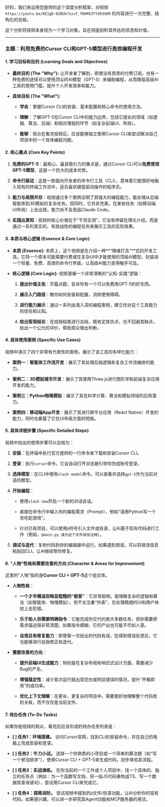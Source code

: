 好的，我们来运用您提供的这个深度分析框架，对视频 `https://youtu.be/KE1gD-02BUk?si=T_fOHPb3Ttd93GKR` 的内容进行一次完整、结构化的总结。

这个分析将视频本身视为一个学习对象，旨在彻底剖析其传达的信息和价值。

---

### **主题：利用免费的Cursor CLI和GPT-5模型进行高效编程开发**

#### **1. 学习目标和目的 (Learning Goals and Objectives)**

- **最终目的 (The "Why"):** 让开发者了解到，即使没有昂贵的付费订阅，也有一种免费的途径可以使用顶尖的AI模型（GPT-5）来辅助编程，从而降低高级AI工具的使用门槛，提升个人开发效率和能力。
    
- **具体目标 (The "What"):**
    
    - **学会**：掌握Cursor CLI的安装、基本配置和核心命令的使用方法。
        
    - **理解**：了解GPT-5在Cursor CLI中的能力边界，包括它擅长的领域（如逻辑、算法、后端）和相对薄弱的环节（如复杂前端UI、布局）。
        
    - **能够**：观众在看完视频后，应该能够独立使用Cursor CLI来尝试解决自己项目中的一个具体编程问题。
        

#### **2. 核心重点 (Core Key Points)**

1. **免费的GPT-5**：最核心、最具吸引力的重点是，通过Cursor CLI可以**免费使用GPT-5模型**，这是一个巨大的成本优势。
    
2. **命令行驱动**：这是一款面向开发者的命令行工具（CLI），意味着它能很好地融入现有的终端工作流中，适合喜欢键盘驱动操作的程序员。
    
3. **能力与局限并存**：视频通过多个案例证明了其强大的编程能力，能处理从后端智能体到3D模拟的复杂任务。但同时，它并非完美，在某些任务（如移动端UI布局）上会出错，能力尚不及竞品Claude Code。
    
4. **实践出真知**：视频的核心价值在于“干货实测”，它没有停留在理论介绍，而是通过一系列真实的、有挑战性的编程任务来展示工具的实际效果。
    

#### **3. 本质与核心逻辑 (Essence & Core Logic)**

- **本质 (Essence):** 本质上，这个视频是在介绍一种**“降维打击”**式的开发工具。它将一个原本可能需要付费或在复杂UI中才能使用的顶级AI模型，封装进一个轻量、免费、高效的命令行界面，让高级AI能力变得触手可及。
    
- **核心逻辑 (Core Logic):** 视频遵循一个非常清晰的“认知-实践”逻辑：
    
    1. **提出价值主张**：开篇点题，告诉你有一个可以免费用GPT-5的好东西。
        
    2. **展示入门路径**：教你如何安装和配置，消除使用障碍。
        
    3. **进行能力展示**：通过一系列由浅入深的编程案例，建立你对这个工具能力的信任和认知。
        
    4. **给出客观结论**：在视频结尾进行总结，既肯定其优点，也不回避其缺点，给出一个公允的评价，帮助观众做出判断。
        

#### **4. 具体使用案例 (Specific Use Cases)**

视频中演示了四个非常有代表性的案例，展示了该工具的多样化能力：

- **案例一：智能体工作流开发**：展示了其处理后端逻辑和复杂工作流编排的能力。
    
- **案例二：3D模拟城市开发**：展示了其使用Three.js进行图形学和前端复杂应用开发的能力。
    
- **案例三：Python物理模拟**：展示了其在科学计算、算法和模拟领域的应用潜力。
    
- **案例四：移动端App开发**：展示了其进行跨平台应用（React Native）开发的能力，同时也暴露了它在UI布局方面的短板。
    

#### **5. 具体详细步骤 (Specific Detailed Steps)**

视频中给出的使用步骤可以总结为：

1. **安装**：在终端中执行官方提供的一行命令来下载和安装Cursor CLI。
    
2. **登录**：执行`cursor`命令，它会自动打开浏览器引导你完成账号登录。
    
3. **选择模型**：在CLI中使用`slash model`命令，可以查看并选择`gpt-5`作为当前对话的模型。
    
4. **开始编程**：
    
    - 使用`slash new`开启一个新的对话会话。
        
    - 直接在命令行中输入你的编程需求（Prompt），例如“请用Python写一个贪吃蛇游戏”。
        
    - 针对已有项目，可以使用`@`符号引入文件或目录，让AI基于现有代码进行工作（例如，`@main.py 请为这个文件添加注释`）。
        
5. **调试与迭代**：复制代码到你的编辑器中运行。如果遇到错误，可以将错误信息粘贴回CLI，让AI继续帮你修复。
    

#### **6. “人物”性格和需要改善的方向 (Character & Areas for Improvement)**

这里的“人物”指的是**Cursor CLI + GPT-5**这个组合体。

- **人物性格**：
    
    - **一个才华横溢但略显粗糙的“极客”**：它非常聪明，能理解复杂的逻辑和算法（如智能体、物理模拟），但不太注重“外表”，在处理精细的UI和用户体验上会犯错。
        
    - **乐于助人但需要明确指令**：它能完成你交代的绝大多数任务，但你需要把需求描述得非常清楚。如果指令模糊，它的产出也可能不尽如人意。
        
    - **自信且有修复能力**：即使第一次给出的代码有误，在得到错误反馈后，它也能够进行自我修正和迭代。
        
- **需要改善的方向**：
    
    - **提升前端UI生成能力**：特别是在复杂布局和响应式设计方面，需要减少Bug的产生。
        
    - **增强稳定性**：减少首次运行就出现空白或明显错误的情况，提升“开箱即用”的成功率。
        
    - **优化上下文理解**：在更长、更复杂的项目中，需要更好地理解整个代码库的关联，而不仅仅是当前文件。
        

#### **7. 待办任务 (To-Do Tasks)**

如果你是视频的观众，看完后应该形成的待办任务列表是：

- **[ ] 任务1：环境搭建。** 访问Cursor官网，找到CLI的安装命令，并在自己的电脑上完成安装和登录。
    
- **[ ] 任务2：牛刀小试。** 选择一个你熟悉的小项目或一个简单的算法题（如“写一个冒泡排序”），使用Cursor CLI + GPT-5来生成代码，初步体验其流程。
    
- **[ ] 任务3：实战演练。** 在你当前的一个工作或个人项目中，找一个具体的、独立的任务点（例如：为一个函数写文档、将一段JS代码重构成TS、写一个数据库查询语句），尝试用Cursor CLI来完成它。
    
- **[ ] 任务4：探索进阶。** 尝试视频中提到的`@`文件/目录功能，让AI分析你的现有代码。如果感兴趣，可以进一步研究其Agent功能和MCP服务器的用法。